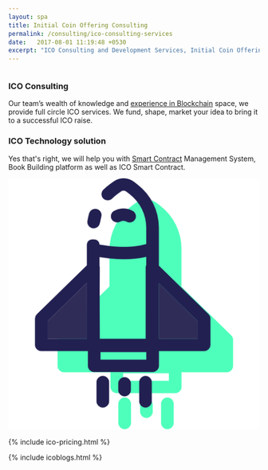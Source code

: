 ```yaml
---
layout: spa
title: Initial Coin Offering Consulting
permalink: /consulting/ico-consulting-services
date:   2017-08-01 11:19:48 +0530
excerpt: "ICO Consulting and Development Services, Initial Coin Offering Consulting"
---
```


<article>
<div class="ui vertical stripe segment">
  <div class="ui middle aligned stackable grid container">
    <div class="row">
      <div class="eight wide column">
        <h3 class="ui header">ICO Consulting</h3>
        <p>Our team’s wealth of knowledge and <a href="/consulting/blockchain-consulting">experience in Blockchain</a> space, we provide full circle ICO services. We fund, shape, market your idea to bring it to a successful ICO raise.</p>
        <h3 class="ui header">ICO Technology solution</h3>
        <p>Yes that's right, we will help you with <a href="/consulting/smart-contract-solidity">Smart Contract</a> Management System, Book Building platform as well as ICO Smart Contract.</p>
      </div>
      <div class="six wide right floated column">
        <img src="/assets/img/rocket-ship.png" alt="ICO Rocketship" class="ui large image">
      </div>
    </div>
  </div>
</div>

{% include ico-pricing.html %}

<!-- {% include ico-team.html %} -->

<!-- <div class="ui vertical stripe quote segment">
  <div class="ui container">
    <div class="ui equal width stackable internally celled grid">
      <div class="center aligned row">
        <div class="column">
          <h3>Manage your investment</h3>
          <p>The Initial Coin Offering (ICO) is just the beginning. We are developing a Coin Governance System (CGS) to allow investor participation in ICO funds management.</p>
        </div>
        <div class="column">
          <h3>Fund your project</h3>
          <p>Deploy your ICO on the Ethereum blockchain and be part of the next generation ICO marketplace. Raise capital for your project in a fast, easy and secure way.</p>
        </div>
      </div>
    </div>
  </div>
</div> -->

{% include icoblogs.html %}

</article>
